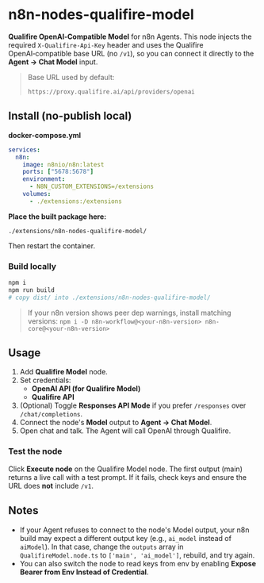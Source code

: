 
# n8n-nodes-qualifire-model

**Qualifire OpenAI‑Compatible Model** for n8n Agents. This node injects the required
`X-Qualifire-Api-Key` header and uses the Qualifire OpenAI‑compatible base URL
(no `/v1`), so you can connect it directly to the **Agent → Chat Model** input.

> Base URL used by default:
>
> `https://proxy.qualifire.ai/api/providers/openai`

## Install (no-publish local)

**docker-compose.yml**
```yaml
services:
  n8n:
    image: n8nio/n8n:latest
    ports: ["5678:5678"]
    environment:
      - N8N_CUSTOM_EXTENSIONS=/extensions
    volumes:
      - ./extensions:/extensions
```

**Place the built package here:**
```
./extensions/n8n-nodes-qualifire-model/
```

Then restart the container.

### Build locally
```bash
npm i
npm run build
# copy dist/ into ./extensions/n8n-nodes-qualifire-model/
```

> If your n8n version shows peer dep warnings, install matching versions:
> `npm i -D n8n-workflow@<your-n8n-version> n8n-core@<your-n8n-version>`

## Usage

1. Add **Qualifire Model** node.
2. Set credentials:
   - **OpenAI API (for Qualifire Model)**
   - **Qualifire API**
3. (Optional) Toggle **Responses API Mode** if you prefer `/responses` over `/chat/completions`.
4. Connect the node's **Model** output to **Agent → Chat Model**.
5. Open chat and talk. The Agent will call OpenAI through Qualifire.

### Test the node
Click **Execute node** on the Qualifire Model node. The first output (main)
returns a live call with a test prompt. If it fails, check keys and ensure the URL
does **not** include `/v1`.

## Notes

- If your Agent refuses to connect to the node's Model output, your n8n build may expect a
  different output key (e.g., `ai_model` instead of `aiModel`). In that case, change the `outputs`
  array in `QualifireModel.node.ts` to `['main', 'ai_model']`, rebuild, and try again.
- You can also switch the node to read keys from env by enabling **Expose Bearer from Env Instead of Credential**.
